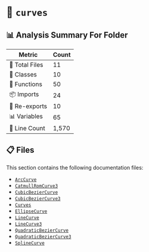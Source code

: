 # 📁 `curves`

## 📊 Analysis Summary For Folder

| Metric | Count |
|--------|-------|
| 📁 Total Files | 11 |
| 🧱 Classes | 10 |
| 🔧 Functions | 50 |
| 📦 Imports | 24 |
| 🔄 Re-exports | 10 |
| 📊 Variables | 65 |
| 🔢 Line Count | 1,570 |


## 📋 Files

This section contains the following documentation files:

- [`ArcCurve`](./ArcCurve.md)
- [`CatmullRomCurve3`](./CatmullRomCurve3.md)
- [`CubicBezierCurve`](./CubicBezierCurve.md)
- [`CubicBezierCurve3`](./CubicBezierCurve3.md)
- [`Curves`](./Curves.md)
- [`EllipseCurve`](./EllipseCurve.md)
- [`LineCurve`](./LineCurve.md)
- [`LineCurve3`](./LineCurve3.md)
- [`QuadraticBezierCurve`](./QuadraticBezierCurve.md)
- [`QuadraticBezierCurve3`](./QuadraticBezierCurve3.md)
- [`SplineCurve`](./SplineCurve.md)